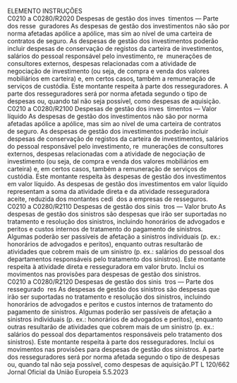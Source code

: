  
ELEMENTO  INSTRUÇÕES  
C0210 a 
C0280/R2020  Despesas de gestão dos inves ­
timentos — Parte dos resse ­
guradores  As despesas de gestão dos investimentos não são por norma afetadas apólice a 
apólice, mas sim ao nível de uma carteira de contratos de seguro. As despesas de 
gestão dos investimentos poderão incluir despesas de conservação de registos da 
carteira de investimentos, salários do pessoal responsável pelo investimento, re ­
munerações de consultores externos, despesas relacionadas com a atividade de 
negociação de investimento (ou seja, de compra e venda dos valores mobiliários 
em carteira) e, em certos casos, também a remuneração de serviços de custódia. 
Este montante respeita à parte dos resseguradores. 
A parte dos resseguradores será por norma afetada segundo o tipo de despesas ou, 
quando tal não seja possível, como despesas de aquisição.  
C0210 a 
C0280/R2100  Despesas de gestão dos inves ­
timentos — Valor líquido  As despesas de gestão dos investimentos não são por norma afetadas apólice a 
apólice, mas sim ao nível de uma carteira de contratos de seguro. As despesas de 
gestão dos investimentos poderão incluir despesas de conservação de registos da 
carteira de investimentos, salários do pessoal responsável pelo investimento, re ­
munerações de consultores externos, despesas relacionadas com a atividade de 
negociação de investimento (ou seja, de compra e venda dos valores mobiliários 
em carteira) e, em certos casos, também a remuneração de serviços de custódia. 
Este montante respeita às despesas de gestão dos investimentos em valor líquido. 
As despesas de gestão dos investimentos em valor líquido representam a soma da 
atividade direta e da atividade resseguradora aceite, reduzida dos montantes cedi ­
dos a empresas de resseguros.  
C0210 a 
C0280/R2110  Despesas de gestão dos sinis ­
tros — Valor bruto  As despesas de gestão dos sinistros são despesas que irão ser suportadas no 
tratamento e resolução dos sinistros, incluindo honorários de advogados e peritos 
e custos internos de tratamento do pagamento de sinistros. Algumas poderão ser 
passíveis de afetação a sinistros individuais (p. ex.: honorários de advogados e 
peritos), enquanto outras resultarão de atividades que cobrem mais de um sinistro 
(p. ex.: salários do pessoal dos departamentos responsáveis pelo tratamento dos 
sinistros). 
Este montante respeita à atividade direta e resseguradora em valor bruto. 
Inclui os movimentos nas provisões para despesas de gestão dos sinistros.  
C0210 a 
C0280/R2120  Despesas de gestão dos sinis ­
tros — Parte dos ressegurado ­
res  As despesas de gestão dos sinistros são despesas que irão ser suportadas no 
tratamento e resolução dos sinistros, incluindo honorários de advogados e peritos 
e custos internos de tratamento do pagamento de sinistros. Algumas poderão ser 
passíveis de afetação a sinistros individuais (p. ex.: honorários de advogados e 
peritos), enquanto outras resultarão de atividades que cobrem mais de um sinistro 
(p. ex.: salários do pessoal dos departamentos responsáveis pelo tratamento dos 
sinistros). 
Este montante respeita à parte dos resseguradores. 
Inclui os movimentos nas provisões para despesas de gestão dos sinistros. 
A parte dos resseguradores será por norma afetada segundo o tipo de despesas ou, 
quando tal não seja possível, como despesas de aquisição.PT  L 120/662 Jornal Oficial da União Europeia 5.5.2023